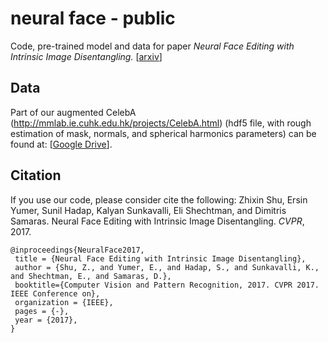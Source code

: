 # neural face - public
Code, pre-trained model and data for paper
*Neural Face Editing with Intrinsic Image Disentangling.*
[[arxiv](https://arxiv.org/abs/1704.04131)]

## Data
Part of our augmented CelebA (http://mmlab.ie.cuhk.edu.hk/projects/CelebA.html) (hdf5 file, with rough estimation of mask, normals, and spherical harmonics parameters) can be found at: [[Google Drive](https://drive.google.com/drive/folders/1UMiaw36z2E1F-tUBSMKNAjpx0o2TePvF?usp=sharing)].

## Citation
If you use our code, please consider cite the following:
 Zhixin Shu, Ersin Yumer, Sunil Hadap, Kalyan Sunkavalli, Eli Shechtman, and Dimitris Samaras.
Neural Face Editing with Intrinsic Image Disentangling.
*CVPR*, 2017.

```
@inproceedings{NeuralFace2017,
 title = {Neural Face Editing with Intrinsic Image Disentangling},
 author = {Shu, Z., and Yumer, E., and Hadap, S., and Sunkavalli, K., and Shechtman, E., and Samaras, D.},
 booktitle={Computer Vision and Pattern Recognition, 2017. CVPR 2017. IEEE Conference on},
 organization = {IEEE},
 pages = {-},
 year = {2017},
}
```

